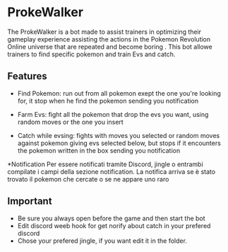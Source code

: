 # ProkeWalker
The ProkeWalker is a bot made to assist trainers in optimizing their gameplay experience assisting the actions in the Pokemon Revolution Online universe that are repeated and become boring . This bot allowe trainers to find specific pokemon and train Evs and catch.
## Features
- Find Pokemon: run out from all pokemon exept the one you're looking for, it stop when he find the pokemon sending you notification

- Farm Evs: fight all the pokemon that drop the evs you want, using random moves or the one you insert


- Catch while evsing: fights with moves you selected or random moves against pokemon giving evs selected below, but stops if it encounters the pokemon written in the box sending you notification

*Notification
Per essere notificati tramite Discord, jingle o entrambi compilate i campi della sezione notification. La notifica arriva se è stato trovato il pokemon che cercate o se ne appare uno raro

## Important
- Be sure you always open before the game and then start the bot
- Edit discord weeb hook for get norify about catch in your prefered discord
- Chose your prefered jingle, if you want edit it in the folder.

